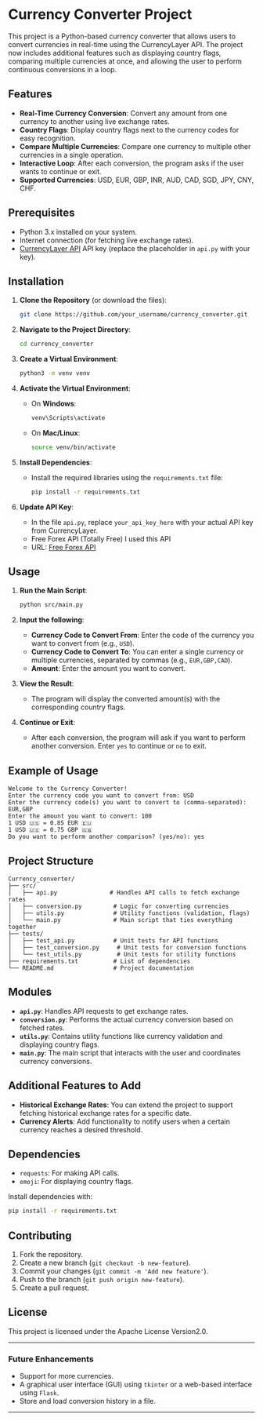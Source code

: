 
# **Currency Converter Project**

This project is a Python-based currency converter that allows users to convert currencies in real-time using the CurrencyLayer API. The project now includes additional features such as displaying country flags, comparing multiple currencies at once, and allowing the user to perform continuous conversions in a loop.

## **Features**
- **Real-Time Currency Conversion**: Convert any amount from one currency to another using live exchange rates.
- **Country Flags**: Display country flags next to the currency codes for easy recognition.
- **Compare Multiple Currencies**: Compare one currency to multiple other currencies in a single operation.
- **Interactive Loop**: After each conversion, the program asks if the user wants to continue or exit.
- **Supported Currencies**: USD, EUR, GBP, INR, AUD, CAD, SGD, JPY, CNY, CHF.

## **Prerequisites**
- Python 3.x installed on your system.
- Internet connection (for fetching live exchange rates).
- [CurrencyLayer API](https://currencylayer.com/) API key (replace the placeholder in `api.py` with your key).

## **Installation**

1. **Clone the Repository** (or download the files):
   ```bash
   git clone https://github.com/your_username/currency_converter.git
   ```

2. **Navigate to the Project Directory**:
   ```bash
   cd currency_converter
   ```

3. **Create a Virtual Environment**:
   ```bash
   python3 -m venv venv
   ```

4. **Activate the Virtual Environment**:
   - On **Windows**:
     ```bash
     venv\Scripts\activate
     ```
   - On **Mac/Linux**:
     ```bash
     source venv/bin/activate
     ```

5. **Install Dependencies**:
   - Install the required libraries using the `requirements.txt` file:
     ```bash
     pip install -r requirements.txt
     ```

6. **Update API Key**:
   - In the file `api.py`, replace `your_api_key_here` with your actual API key from CurrencyLayer.
   - Free Forex API (Totally Free) I used this API
   - URL: [Free Forex API](https://www.exchangerate-api.com/)



## **Usage**

1. **Run the Main Script**:
   ```bash
   python src/main.py
   ```

2. **Input the following**:
   - **Currency Code to Convert From**: Enter the code of the currency you want to convert from (e.g., `USD`).
   - **Currency Code to Convert To**: You can enter a single currency or multiple currencies, separated by commas (e.g., `EUR,GBP,CAD`).
   - **Amount**: Enter the amount you want to convert.

3. **View the Result**:
   - The program will display the converted amount(s) with the corresponding country flags.

4. **Continue or Exit**:
   - After each conversion, the program will ask if you want to perform another conversion. Enter `yes` to continue or `no` to exit.

## **Example of Usage**

```
Welcome to the Currency Converter!
Enter the currency code you want to convert from: USD
Enter the currency code(s) you want to convert to (comma-separated): EUR,GBP
Enter the amount you want to convert: 100
1 USD 🇺🇸 = 0.85 EUR 🇪🇺
1 USD 🇺🇸 = 0.75 GBP 🇬🇧
Do you want to perform another comparison? (yes/no): yes
```

## **Project Structure**

```
Currency_converter/
├── src/
│   ├── api.py               # Handles API calls to fetch exchange rates
│   ├── conversion.py         # Logic for converting currencies
│   ├── utils.py              # Utility functions (validation, flags)
│   └── main.py               # Main script that ties everything together
├── tests/
│   ├── test_api.py           # Unit tests for API functions
│   ├── test_conversion.py     # Unit tests for conversion functions
│   └── test_utils.py          # Unit tests for utility functions
├── requirements.txt          # List of dependencies
└── README.md                 # Project documentation
```

## **Modules**

- **`api.py`**: Handles API requests to get exchange rates.
- **`conversion.py`**: Performs the actual currency conversion based on fetched rates.
- **`utils.py`**: Contains utility functions like currency validation and displaying country flags.
- **`main.py`**: The main script that interacts with the user and coordinates currency conversions.

## **Additional Features to Add**
- **Historical Exchange Rates**: You can extend the project to support fetching historical exchange rates for a specific date.
- **Currency Alerts**: Add functionality to notify users when a certain currency reaches a desired threshold.

## **Dependencies**

- `requests`: For making API calls.
- `emoji`: For displaying country flags.

Install dependencies with:
```bash
pip install -r requirements.txt
```

## **Contributing**

1. Fork the repository.
2. Create a new branch (`git checkout -b new-feature`).
3. Commit your changes (`git commit -m 'Add new feature'`).
4. Push to the branch (`git push origin new-feature`).
5. Create a pull request.

## **License**

This project is licensed under the Apache License Version2.0.

---

### **Future Enhancements**

- Support for more currencies.
- A graphical user interface (GUI) using `tkinter` or a web-based interface using `Flask`.
- Store and load conversion history in a file.

---